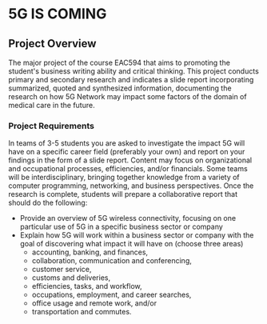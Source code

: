 # 5G IS COMING

## Project Overview
The major project of the course EAC594 that aims to promoting the student's business writing ability and critical thinking.
This project conducts primary and secondary research and indicates a slide report incorporating summarized, quoted and synthesized information, documenting the research on how 5G Network may impact some factors of the domain of medical care in the future.

### Project Requirements
In teams of 3-5 students you are asked to investigate the impact 5G will have on a specific career field (preferably your own) and report on your findings in the form of a slide report. Content may focus on organizational and occupational processes, efficiencies, and/or financials.  Some teams will be interdisciplinary, bringing together knowledge from a variety of computer programming, networking, and business perspectives.  Once the research is complete, students will prepare a collaborative report that should do the following:
- Provide an overview of 5G wireless connectivity, focusing on one particular use of 5G in a specific business sector or company
- Explain how 5G will work within a business sector or company with the goal of discovering what impact it will have on (choose three areas)
  - accounting, banking, and finances,
  - collaboration, communication and conferencing,
  - customer service,
  - customs and deliveries,
  - efficiencies, tasks, and workflow, 
  - occupations, employment, and career searches,
  - office usage and remote work, and/or
  - transportation and commutes.
